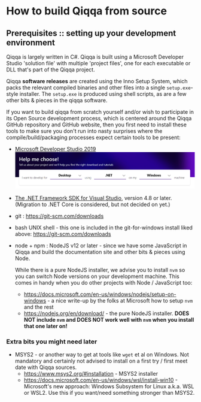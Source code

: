 
# How to build Qiqqa from source


<toc>


## Prerequisites :: setting up your development environment

Qiqqa is largely written in C#. Qiqqa is built using a Microsoft Developer Studio 'solution file' with multiple 'project files', one for each executable or DLL that's part of the Qiqqa project.

Qiqqa **software releases** are created using the Inno Setup System, which packs the relevant compiled binaries and other files into a single `setup.exe`-style installer. The `setup.exe` is produced using shell scripts, as are a few other bits & pieces in the qiqqa software.

If you want to build qiqqa from scratch yourself and/or wish to participate in its Open Source development process, which is centered around the Qiqqa GitHub repository and GitHub website, then you first need to install these tools to make sure you don't run into nasty surprises where the compile/build/packaging processes expect certain tools to be present:

- [Microsoft Developer Studio 2019 ![](assets/visualstudio-help-me-choose.png)](https://visualstudio.microsoft.com/)
- [The .NET Framework SDK for Visual Studio](https://dotnet.microsoft.com/download/visual-studio-sdks), version 4.8 or later. (Migration to .NET Core is considered, but not decided on yet.)
- git : https://git-scm.com/downloads
- bash UNIX shell - this one is included in the git-for-windows install liked above: https://git-scm.com/downloads
- node + npm : NodeJS v12 or later - since we have some JavaScript in Qiqqa and build the documentation site and other bits & pieces using Node.

  While there is a pure NodeJS installer, we advise you to install `nvm` so you can switch Node versions on your development machine. This comes in handy when you do other projects with Node / JavaScript too:
  + https://docs.microsoft.com/en-us/windows/nodejs/setup-on-windows - a nice write-up by the folks at Microsoft how to setup `nvm` and the rest
  + https://nodejs.org/en/download/ - the pure NodeJS installer. **DOES NOT include `nvm` and DOES NOT work well with `nvm` when you install that one later on!**

### Extra bits you might need later

- MSYS2 - or another way to get at tools like `wget` et al on Windows. Not mandatory and certainly not advised to install on a first try / first meet date with Qiqqa sources.
  + https://www.msys2.org/#installation - MSYS2 installer
  + https://docs.microsoft.com/en-us/windows/wsl/install-win10 - Microsoft's new approach: Windows Subsystem for Linux a.k.a. WSL or WSL2. Use this if you want/need something stronger than MSYS2.









